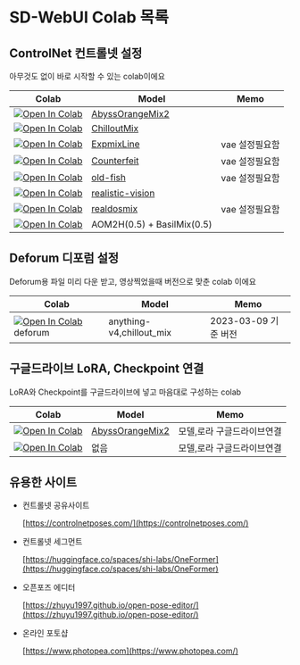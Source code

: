 # SD-WebUI Colab 목록

## ControlNet 컨트롤넷 설정

아무것도 없이 바로 시작할 수 있는 colab이에요

| Colab                                                                                                                                                                                     | Model                                                                              | Memo           |
| ----------------------------------------------------------------------------------------------------------------------------------------------------------------------------------------- | ---------------------------------------------------------------------------------- | -------------- |
| [![Open In Colab](https://colab.research.google.com/assets/colab-badge.svg)](https://colab.research.google.com/github/ninjaneural/webui/blob/master/abyss_orange_mix_2_webui_colab.ipynb) | [AbyssOrangeMix2](https://huggingface.co/WarriorMama777/OrangeMixs)                |                |
| [![Open In Colab](https://colab.research.google.com/assets/colab-badge.svg)](https://colab.research.google.com/github/ninjaneural/webui/blob/master/chillout_mix_webui_colab.ipynb)       | [ChilloutMix](https://huggingface.co/swl-models/chilloutmix-ni)                    |                |
| [![Open In Colab](https://colab.research.google.com/assets/colab-badge.svg)](https://colab.research.google.com/github/ninjaneural/webui/blob/master/expmix_line_webui_colab.ipynb)        | [ExpmixLine](https://huggingface.co/AIARTCHAN/expmixLine_v2)                       | vae 설정필요함 |
| [![Open In Colab](https://colab.research.google.com/assets/colab-badge.svg)](https://colab.research.google.com/github/ninjaneural/webui/blob/master/counterfeit_webui_colab.ipynb)        | [Counterfeit](https://huggingface.co/gsdf/Counterfeit-V2.0)                        | vae 설정필요함 |
| [![Open In Colab](https://colab.research.google.com/assets/colab-badge.svg)](https://colab.research.google.com/github/ninjaneural/webui/blob/master/oldfish_webui_colab.ipynb)            | [old-fish](https://civitai.com/models/14978/old-fish)                              | vae 설정필요함 |
| [![Open In Colab](https://colab.research.google.com/assets/colab-badge.svg)](https://colab.research.google.com/github/ninjaneural/webui/blob/master/realistic_vision_webui_colab.ipynb)   | [realistic-vision](https://civitai.com/models/4201/realistic-vision-v13-fantasyai) |                |
| [![Open In Colab](https://colab.research.google.com/assets/colab-badge.svg)](https://colab.research.google.com/github/ninjaneural/webui/blob/master/realdosmix_webui_colab.ipynb)         | [realdosmix](https://civitai.com/models/6925/realdosmix)                           | vae 설정필요함 |
| [![Open In Colab](https://colab.research.google.com/assets/colab-badge.svg)](https://colab.research.google.com/github/ninjaneural/webui/blob/master/abyssbasil_0_5_webui_colab.ipynb)     | AOM2H(0.5) + BasilMix(0.5)                                                         |                |

## Deforum 디포럼 설정

Deforum용 파일 미리 다운 받고, 영상찍었을때 버전으로 맞춘 colab 이에요

| Colab                                                                                                                                                                                  | Model                    | Memo                 |
| -------------------------------------------------------------------------------------------------------------------------------------------------------------------------------------- | ------------------------ | -------------------- |
| [![Open In Colab](https://colab.research.google.com/assets/colab-badge.svg)](https://colab.research.google.com/github/ninjaneural/webui/blob/master/deforum_webui_colab.ipynb) deforum | anything-v4,chillout_mix | 2023-03-09 기준 버전 |

## 구글드라이브 LoRA, Checkpoint 연결

LoRA와 Checkpoint를 구글드라이브에 넣고 마음대로 구성하는 colab

| Colab                                                                                                                                                                              | Model                                                               | Memo                       |
| ---------------------------------------------------------------------------------------------------------------------------------------------------------------------------------- | ------------------------------------------------------------------- | -------------------------- |
| [![Open In Colab](https://colab.research.google.com/assets/colab-badge.svg)](https://colab.research.google.com/github/ninjaneural/webui/blob/master/google_aom2_webui_colab.ipynb) | [AbyssOrangeMix2](https://huggingface.co/WarriorMama777/OrangeMixs) | 모델,로라 구글드라이브연결 |
| [![Open In Colab](https://colab.research.google.com/assets/colab-badge.svg)](https://colab.research.google.com/github/ninjaneural/webui/blob/master/google_webui_colab.ipynb)      | 없음                                                                | 모델,로라 구글드라이브연결 |

## 유용한 사이트

- 컨트롤넷 공유사이트

  [https://controlnetposes.com/](https://controlnetposes.com/)

- 컨트롤넷 세그먼트

  [https://huggingface.co/spaces/shi-labs/OneFormer](https://huggingface.co/spaces/shi-labs/OneFormer)

- 오픈포즈 에디터

  [https://zhuyu1997.github.io/open-pose-editor/](https://zhuyu1997.github.io/open-pose-editor/)

- 온라인 포토샵

  [https://www.photopea.com](https://www.photopea.com/)
